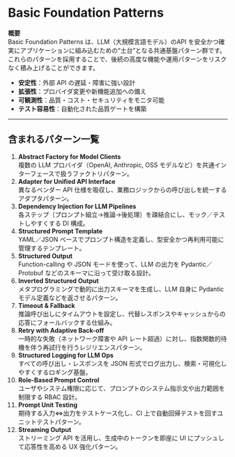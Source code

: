 # Basic Foundation Patterns

**概要**  
Basic Foundation Patterns は、LLM（大規模言語モデル）のAPI を安全かつ確実にアプリケーションに組み込むための“土台”となる共通基盤パターン群です。
これらのパターンを採用することで、後続の高度な機能や運用パターンをリスクなく積み上げることができます。

- **安定性**：外部 API の遅延・障害に強い設計  
- **拡張性**：プロバイダ変更や新機能追加への備え  
- **可観測性**：品質・コスト・セキュリティをモニタ可能  
- **テスト容易性**：自動化された品質ゲートを構築  

---

## 含まれるパターン一覧

1. **Abstract Factory for Model Clients**  
   複数の LLM プロバイダ（OpenAI, Anthropic, OSS モデルなど）を共通インターフェースで扱うファクトリパターン。  
2. **Adapter for Unified API Interface**  
   異なるベンダー API 仕様を吸収し、業務ロジックからの呼び出しを統一するアダプタパターン。  
3. **Dependency Injection for LLM Pipelines**  
   各ステップ（プロンプト組立→推論→後処理）を疎結合にし、モック／テストしやすくする DI 構成。  
4. **Structured Prompt Template**  
   YAML／JSON ベースでプロンプト構造を定義し、型安全かつ再利用可能に管理するテンプレート。  
5. **Structured Output**  
   Function-calling や JSON モードを使って、LLM の出力を Pydantic／Protobuf などのスキーマに沿って受け取る設計。  
6. **Inverted Structured Output**  
   メタプログラミングで動的に出力スキーマを生成し、LLM 自身に Pydantic モデル定義などを返させるパターン。  
7. **Timeout & Fallback**  
   推論呼び出しにタイムアウトを設定し、代替レスポンスやキャッシュからの応答にフォールバックする仕組み。  
8. **Retry with Adaptive Back-off**  
   一時的な失敗（ネットワーク障害や API レート超過）に対し、指数関数的待機を伴う再試行を行うレジリエンスパターン。  
9. **Structured Logging for LLM Ops**  
   すべての呼び出し・レスポンスを JSON 形式でログ出力し、検索・可視化しやすくするロギング基盤。  
10. **Role-Based Prompt Control**  
    ユーザやシステム権限に応じて、プロンプトのシステム指示文や出力範囲を制限する RBAC 設計。  
11. **Prompt Unit Testing**  
    期待する入力⇔出力をテストケース化し、CI 上で自動回帰テストを回すユニットテストパターン。  
12. **Streaming Output**  
    ストリーミング API を活用し、生成中のトークンを即座に UI にプッシュして応答性を高める UX 強化パターン。
